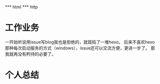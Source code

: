 *** html
*** http
# 工作业务
一开始听说用issue写blog我也是拒绝的，就鼓捣了一堆hexo。
后来不喜欢hexo那种每次启动服务的方式（windows），issue还可以交流方便，更进一步了。
那我就再没有矜持的必要了。
# 个人总结
